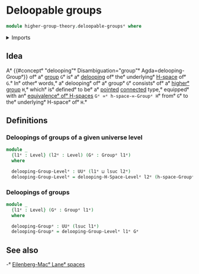 # Deloopable groups

```agda
module higher-group-theory.deloopable-groupsᵉ where
```

<details><summary>Imports</summary>

```agda
open import foundation.dependent-pair-typesᵉ
open import foundation.universe-levelsᵉ

open import group-theory.groupsᵉ

open import higher-group-theory.deloopable-h-spacesᵉ
```

</details>

## Idea

Aᵉ {{#conceptᵉ "delooping"ᵉ Disambiguation="group"ᵉ Agda=delooping-Groupᵉ}} ofᵉ aᵉ
[group](group-theory.groups.mdᵉ) `G`ᵉ isᵉ aᵉ
[delooping](higher-group-theory.deloopable-h-spaces.mdᵉ) ofᵉ theᵉ underlyingᵉ
[H-space](structured-types.h-spaces.mdᵉ) ofᵉ `G`.ᵉ Inᵉ otherᵉ words,ᵉ aᵉ deloopingᵉ ofᵉ aᵉ
groupᵉ `G`ᵉ consistsᵉ ofᵉ aᵉ [higherᵉ group](higher-group-theory.higher-groups.mdᵉ)
`H`,ᵉ whichᵉ isᵉ definedᵉ to beᵉ aᵉ [pointed](structured-types.pointed-types.mdᵉ)
[connected](foundation.0-connected-types.mdᵉ) type,ᵉ equippedᵉ with anᵉ
[equivalenceᵉ ofᵉ H-spaces](structured-types.equivalences-h-spaces.mdᵉ)
`Gᵉ ≃ᵉ h-space-∞-Groupᵉ H`ᵉ fromᵉ `G`ᵉ to theᵉ underlyingᵉ H-spaceᵉ ofᵉ `H`.ᵉ

## Definitions

### Deloopings of groups of a given universe level

```agda
module _
  {l1ᵉ : Level} (l2ᵉ : Level) (Gᵉ : Groupᵉ l1ᵉ)
  where

  delooping-Group-Levelᵉ : UUᵉ (l1ᵉ ⊔ lsuc l2ᵉ)
  delooping-Group-Levelᵉ = delooping-H-Space-Levelᵉ l2ᵉ (h-space-Groupᵉ Gᵉ)
```

### Deloopings of groups

```agda
module _
  {l1ᵉ : Level} (Gᵉ : Groupᵉ l1ᵉ)
  where

  delooping-Groupᵉ : UUᵉ (lsuc l1ᵉ)
  delooping-Groupᵉ = delooping-Group-Levelᵉ l1ᵉ Gᵉ
```

## See also

-ᵉ [Eilenberg-Macᵉ Laneᵉ spaces](higher-group-theory.eilenberg-mac-lane-spaces.mdᵉ)